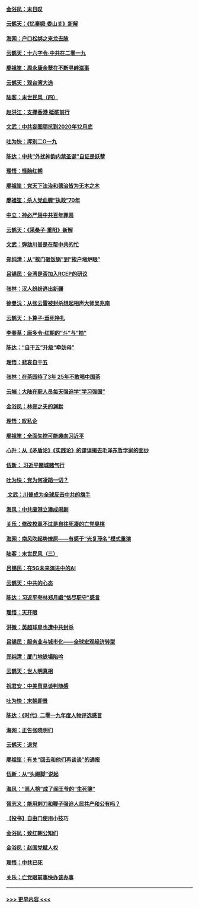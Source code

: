 #### [金浴凤：末日叹](../pages/nsc993/n11752359.md?t=12300211) 
#### [云鹤天：《忆秦娥‧娄山关》新解](../pages/nsc993/n11752348.md?t=12300211) 
#### [海网：户口松绑之来龙去脉](../pages/nsc993/n11752328.md?t=12300211) 
#### [云鹤天：十六字令‧中共在二零一九](../pages/nsc993/n11752305.md?t=12300211) 
#### [廖祖笙：周永康余孽在不断寻衅滋事](../pages/nsc993/n11751013.md?t=12300211) 
#### [云鹤天：观台湾大选](../pages/nsc993/n11751007.md?t=12300211) 
#### [陆客：末世民风（四）](../pages/nsc993/n11749203.md?t=12300211) 
#### [赵洪江：支撑香港 砥砺前行](../pages/nsc993/n11748482.md?t=12300211) 
#### [文武：中共妄图顽抗到2020年12月底](../pages/nsc993/n11748446.md?t=12300211) 
#### [吐为快：挥别二O一九](../pages/nsc993/n11748411.md?t=12300211) 
#### [陈达：中共“外扰神韵内禁圣诞”自证是妖孽](../pages/nsc993/n11748226.md?t=12300211) 
#### [理悟：怪胎红朝](../pages/nsc993/n11748206.md?t=12300211) 
#### [廖祖笙：党天下法治和德治皆为无本之木](../pages/nsc993/n11748135.md?t=12300211) 
#### [廖祖笙：杀人党血腥“执政”70年](../pages/nsc993/n11745144.md?t=12300211) 
#### [中立：神必严惩中共百年罪恶](../pages/nsc993/n11744970.md?t=12300211) 
#### [云鹤天：《采桑子‧重阳》新解](../pages/nsc993/n11744948.md?t=12300211) 
#### [文武：弹劾川普是在帮中共的忙](../pages/nsc993/n11744758.md?t=12300211) 
#### [郑纯清：从“挨门砸饭锅”到“挨户堵炉眼”](../pages/nsc993/n11744745.md?t=12300211) 
#### [吕锡民：台湾是否加入RCEP的研议](../pages/nsc993/n11744701.md?t=12300211) 
#### [张林：汉人纷纷逃出新疆](../pages/nsc993/n11743530.md?t=12300211) 
#### [徐曼沅：从张云雷被封杀想起相声大师吴兆南](../pages/nsc993/n11741816.md?t=12300211) 
#### [云鹤天：卜算子‧垂死挣扎](../pages/nsc993/n11739956.md?t=12300211) 
#### [李春草：唐多令‧红朝的“斗”与“拍”](../pages/nsc993/n11739830.md?t=12300211) 
#### [陈达：“自干五”升级“牵妨母”](../pages/nsc993/n11739724.md?t=12300211) 
#### [理悟：悲哀自干五](../pages/nsc993/n11739547.md?t=12300211) 
#### [张林：在茶园待了3年 25年不敢喝中国茶](../pages/nsc993/n11739240.md?t=12300211) 
#### [云端：大陆在职人员每天强迫学“学习强国”](../pages/nsc993/n11738735.md?t=12300211) 
#### [金浴凤：林郑之夫的渊默](../pages/nsc993/n11737735.md?t=12300211) 
#### [理悟：叹私企](../pages/nsc993/n11737715.md?t=12300211) 
#### [廖祖笙：全面失控可能袭向习近平](../pages/nsc993/n11737704.md?t=12300211) 
#### [心升：从《矛盾论》《实践论》的谬误揭去毛泽东哲学家的面纱](../pages/nsc993/n11736962.md?t=12300211) 
#### [伍新： 习近平赌城赌气行](../pages/nsc993/n11736929.md?t=12300211) 
#### [吐为快：党为何凌蹈一切？](../pages/nsc993/n11736915.md?t=12300211) 
#### [ 文武：川普成为全球反击中共的旗手](../pages/nsc993/n11736882.md?t=12300211) 
#### [海风：中共废港立澳成闹剧](../pages/nsc993/n11735857.md?t=12300211) 
#### [关乐：修改校章不过是自往死凑的亡党臭棋](../pages/nsc993/n11735097.md?t=12300211) 
#### [海网：南风吹起势燎原——有感于“光复茂名”模式重演](../pages/nsc993/n11732308.md?t=12300211) 
#### [陆客：末世民风（三）](../pages/nsc993/n11732211.md?t=12300211) 
#### [吕锡民：在5G未来演进中的AI](../pages/nsc993/n11730010.md?t=12300211) 
#### [云鹤天：中共的心态](../pages/nsc993/n11729906.md?t=12300211) 
#### [陈达：习近平夸林郑月娥“恪尽职守”感言](../pages/nsc993/n11729881.md?t=12300211) 
#### [理悟：天开眼](../pages/nsc993/n11729699.md?t=12300211) 
#### [洪微：英超球星也遭中共封杀](../pages/nsc993/n11727243.md?t=12300211) 
#### [吕锡民：服务业与城市化——全球宏观经济转型](../pages/nsc993/n11725845.md?t=12300211) 
#### [郑纯清：厦门地铁塌陷吟](../pages/nsc993/n11725813.md?t=12300211) 
#### [云鹤天：世人明真相](../pages/nsc993/n11725621.md?t=12300211) 
#### [祝君安：中美贸易谈判随感](../pages/nsc993/n11725609.md?t=12300211) 
#### [吐为快：末朝即景](../pages/nsc993/n11723365.md?t=12300211) 
#### [陈达：《时代》二零一九年度人物评选感言](../pages/nsc993/n11723337.md?t=12300211) 
#### [海网：正告张晓明们](../pages/nsc993/n11723228.md?t=12300211) 
#### [云鹤天：退党](../pages/nsc993/n11723056.md?t=12300211) 
#### [廖祖笙：有关“回去和他们再谈谈”的通报](../pages/nsc993/n11722442.md?t=12300211) 
#### [伍新：从“头踢脚”说起](../pages/nsc993/n11722429.md?t=12300211) 
#### [海风：“恶人榜”成了阎王爷的“生死簿”](../pages/nsc993/n11722272.md?t=12300211) 
#### [胥志义：能用剌刀和鞭子强迫人民共产和公有吗？](../pages/nsc993/n11720569.md?t=12300211) 
#### [【投书】自由门使用小技巧](../pages/nsc993/n11720180.md?t=12300211) 
#### [金浴凤：致红朝公知们](../pages/nsc993/n11720563.md?t=12300211) 
#### [金浴凤：赵国党赋人权](../pages/nsc993/n11720533.md?t=12300211) 
#### [理悟：中共已死](../pages/nsc993/n11720233.md?t=12300211) 
#### [关乐：亡党眼前事快办该办事](../pages/nsc993/n11719160.md?t=12300211) 

----
#### [ >>> 更早内容 <<< ](../indexes/nsc993-earlier.md)
